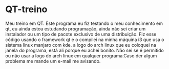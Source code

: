 # QT-treino
Meu treino em QT.
Este programa eu fiz testando o meu conhecimento em qt, 
eu ainda estou estudando programação, ainda não sei criar um instalador ou um tipo de pacote exclusivo de uma distribuição.
Fiz esse código usando o framework qt e o compilei na minha máquina i3 que usa o sistema linux manjaro com kde.
a logo do arch linux que eu coloquei na janela do programa, está ali porque eu achei bonito. Não sei se é permitido ou não
usar a logo do arch linux em qualquer programa.Caso der algum problema me mande um e-mail me avisando.
